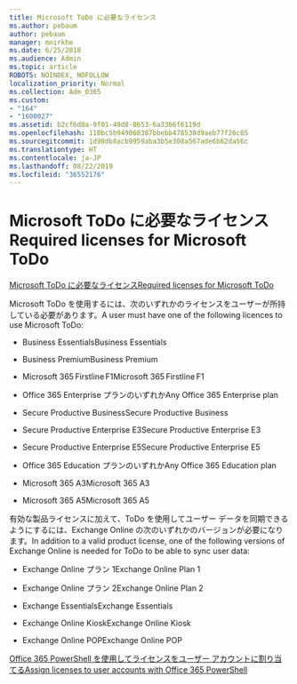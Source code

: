 ```yaml
---
title: Microsoft ToDo に必要なライセンス
ms.author: pebaum
author: pebaum
manager: mnirkhe
ms.date: 6/25/2018
ms.audience: Admin
ms.topic: article
ROBOTS: NOINDEX, NOFOLLOW
localization_priority: Normal
ms.collection: Adm_O365
ms.custom:
- "164"
- "1600027"
ms.assetid: b2cf6d0a-9f01-49d8-8653-6a3366f6119d
ms.openlocfilehash: 110bc5b949060387bbebb478538d9aeb77f26c85
ms.sourcegitcommit: 1d98db8acb9959aba3b5e308a567ade6b62da56c
ms.translationtype: HT
ms.contentlocale: ja-JP
ms.lasthandoff: 08/22/2019
ms.locfileid: "36552176"
---
```

# <a name="required-licenses-for-microsoft-todo"></a><span data-ttu-id="32512-102">Microsoft ToDo に必要なライセンス</span><span class="sxs-lookup"><span data-stu-id="32512-102">Required licenses for Microsoft ToDo</span></span>

[<span data-ttu-id="32512-103">Microsoft ToDo に必要なライセンス</span><span class="sxs-lookup"><span data-stu-id="32512-103">Required licenses for Microsoft ToDo</span></span>](https://support.office.com/article/381e9d1b-c500-49b5-973e-890fd86528d7.aspx)
  
<span data-ttu-id="32512-104">Microsoft ToDo を使用するには、次のいずれかのライセンスをユーザーが所持している必要があります。</span><span class="sxs-lookup"><span data-stu-id="32512-104">A user must have one of the following licences to use Microsoft ToDo:</span></span>
  
- <span data-ttu-id="32512-105">Business Essentials</span><span class="sxs-lookup"><span data-stu-id="32512-105">Business Essentials</span></span>

- <span data-ttu-id="32512-106">Business Premium</span><span class="sxs-lookup"><span data-stu-id="32512-106">Business Premium</span></span>

- <span data-ttu-id="32512-107">Microsoft 365 Firstline F1</span><span class="sxs-lookup"><span data-stu-id="32512-107">Microsoft 365 Firstline F1</span></span>

- <span data-ttu-id="32512-108">Office 365 Enterprise プランのいずれか</span><span class="sxs-lookup"><span data-stu-id="32512-108">Any Office 365 Enterprise plan</span></span>

- <span data-ttu-id="32512-109">Secure Productive Business</span><span class="sxs-lookup"><span data-stu-id="32512-109">Secure Productive Business</span></span>

- <span data-ttu-id="32512-110">Secure Productive Enterprise E3</span><span class="sxs-lookup"><span data-stu-id="32512-110">Secure Productive Enterprise E3</span></span>

- <span data-ttu-id="32512-111">Secure Productive Enterprise E5</span><span class="sxs-lookup"><span data-stu-id="32512-111">Secure Productive Enterprise E5</span></span>

- <span data-ttu-id="32512-112">Office 365 Education プランのいずれか</span><span class="sxs-lookup"><span data-stu-id="32512-112">Any Office 365 Education plan</span></span>

- <span data-ttu-id="32512-113">Microsoft 365 A3</span><span class="sxs-lookup"><span data-stu-id="32512-113">Microsoft 365 A3</span></span>

- <span data-ttu-id="32512-114">Microsoft 365 A5</span><span class="sxs-lookup"><span data-stu-id="32512-114">Microsoft 365 A5</span></span>

<span data-ttu-id="32512-115">有効な製品ライセンスに加えて、ToDo を使用してユーザー データを同期できるようにするには、Exchange Online の次のいずれかのバージョンが必要になります。</span><span class="sxs-lookup"><span data-stu-id="32512-115">In addition to a valid product license, one of the following versions of Exchange Online is needed for ToDo to be able to sync user data:</span></span>
  
- <span data-ttu-id="32512-116">Exchange Online プラン 1</span><span class="sxs-lookup"><span data-stu-id="32512-116">Exchange Online Plan 1</span></span>

- <span data-ttu-id="32512-117">Exchange Online プラン 2</span><span class="sxs-lookup"><span data-stu-id="32512-117">Exchange Online Plan 2</span></span>

- <span data-ttu-id="32512-118">Exchange Essentials</span><span class="sxs-lookup"><span data-stu-id="32512-118">Exchange Essentials</span></span>

- <span data-ttu-id="32512-119">Exchange Online Kiosk</span><span class="sxs-lookup"><span data-stu-id="32512-119">Exchange Online Kiosk</span></span>

- <span data-ttu-id="32512-120">Exchange Online POP</span><span class="sxs-lookup"><span data-stu-id="32512-120">Exchange Online POP</span></span>

[<span data-ttu-id="32512-121">Office 365 PowerShell を使用してライセンスをユーザー アカウントに割り当てる</span><span class="sxs-lookup"><span data-stu-id="32512-121">Assign licenses to user accounts with Office 365 PowerShell</span></span>](https://docs.microsoft.com/office365/enterprise/powershell/assign-licenses-to-user-accounts-with-office-365-powershell )
  